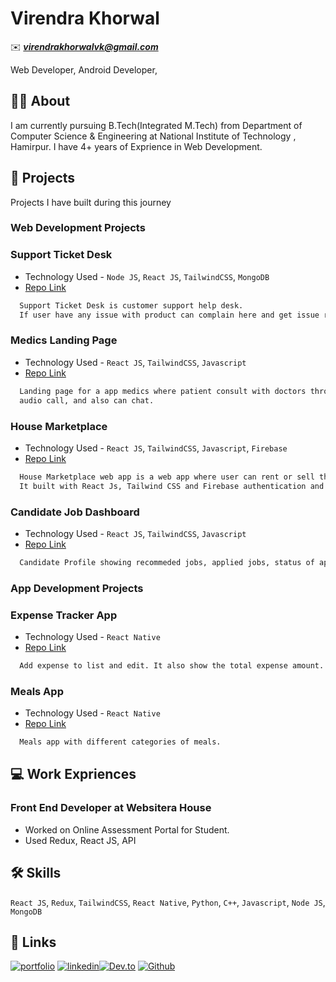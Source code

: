 
# Virendra Khorwal
✉️ ***virendrakhorwalvk@gmail.com***

Web Developer, Android Developer, 

## 🧑‍💻 About 
I am currently pursuing B.Tech(Integrated M.Tech) from Department of Computer Science & Engineering at National Institute of Technology , Hamirpur. 
I have 4+ years of Exprience in Web Development.

## 🎲 Projects
Projects I have built during this journey 
### Web Development Projects
### Support Ticket Desk 
- Technology Used - `Node JS`, `React JS`, `TailwindCSS`, `MongoDB`
- [Repo Link](https://github.com/Virendra-khorwal/Support-Ticket-Desk)
```bash
  Support Ticket Desk is customer support help desk.
  If user have any issue with product can complain here and get issue resolved.
```
### Medics Landing Page
- Technology Used - `React JS`, `TailwindCSS`, `Javascript`
- [Repo Link](https://github.com/Virendra-khorwal/medics-landing-page)
```bash
  Landing page for a app medics where patient consult with doctors through video call, 
  audio call, and also can chat.
```
### House Marketplace
- Technology Used - `React JS`, `TailwindCSS`, `Javascript`, `Firebase`
- [Repo Link](https://github.com/Virendra-khorwal/house-marketplace-webapp)
```bash
  House Marketplace web app is a web app where user can rent or sell their house. 
  It built with React Js, Tailwind CSS and Firebase authentication and deployed on vercel.
```
### Candidate Job Dashboard
- Technology Used - `React JS`, `TailwindCSS`, `Javascript`
- [Repo Link](https://github.com/Virendra-khorwal/candidate-dashboard)
```bash
  Candidate Profile showing recommeded jobs, applied jobs, status of application.
```

### App Development Projects
### Expense Tracker App 
- Technology Used - `React Native`
- [Repo Link](https://github.com/Virendra-khorwal/expense-tracker-app)
```bash
  Add expense to list and edit. It also show the total expense amount.
```
### Meals App
- Technology Used - `React Native`
- [Repo Link](https://github.com/Virendra-khorwal/meals-react-native-app)
```bash
  Meals app with different categories of meals.
```

## 💻 Work Expriences

### Front End Developer at Websitera House
- Worked on Online Assessment Portal for Student.
- Used Redux, React JS, API


## 🛠 Skills
`React JS`, `Redux`, `TailwindCSS`, `React Native`, `Python`, `C++`, `Javascript`, `Node JS`, `MongoDB`


## 🔗 Links
[![portfolio](https://img.shields.io/badge/my_portfolio-000?style=for-the-badge&logo=ko-fi&logoColor=white)](https://virendra-khorwal.github.io/virendra-khorwal-portfolio/) [![linkedin](https://img.shields.io/badge/linkedin-0A66C2?style=for-the-badge&logo=linkedin&logoColor=white)](https://www.linkedin.com/in/virendra-khorwal/)[![Dev.to](https://img.shields.io/badge/dev.to-0A0A0A?style=for-the-badge&logo=dev.to&logoColor=white)](https://dev.to/virendrakhorwal) [![Github](https://img.shields.io/badge/github-%23121011.svg?style=for-the-badge&logo=github&logoColor=white)](https://github.com/Virendra-khorwal)

